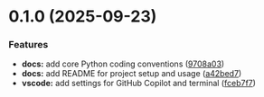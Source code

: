 # 0.1.0 (2025-09-23)


### Features

* **docs:** add core Python coding conventions ([9708a03](https://github.com/cgb37/devkit-copilot/commit/9708a035c8c51dfe64099db1d9e5bb3edbd481c4))
* **docs:** add README for project setup and usage ([a42bed7](https://github.com/cgb37/devkit-copilot/commit/a42bed77030b0a8d84a4373b10a5115fa8e87333))
* **vscode:** add settings for GitHub Copilot and terminal ([fceb7f7](https://github.com/cgb37/devkit-copilot/commit/fceb7f738211c86da570ff0b2a83fbefb1af8036))




